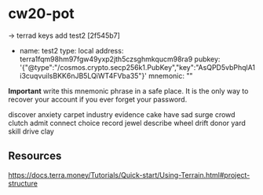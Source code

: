 # cw20-pot


→ terrad keys add test2                                                                                                                                                                     [2f545b7]


- name: test2
  type: local
  address: terra1fqm98hm97fgw49yxp2jth5czsghmkqucm98ra9
  pubkey: '{"@type":"/cosmos.crypto.secp256k1.PubKey","key":"AsQPD5vbPhqlA1i3cuqvuilsBKK6nJB5LQiWT4FVba35"}'
  mnemonic: ""


**Important** write this mnemonic phrase in a safe place.
It is the only way to recover your account if you ever forget your password.

discover anxiety carpet industry evidence cake have sad surge crowd clutch admit connect choice record jewel describe wheel drift donor yard skill drive clay

## Resources

https://docs.terra.money/Tutorials/Quick-start/Using-Terrain.html#project-structure


